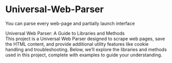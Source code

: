 # Universal-Web-Parser
You can parse every web-page and partially launch interface

Universal Web Parser: A Guide to Libraries and Methods  
This project is a Universal Web Parser designed to scrape web pages, save the HTML content, and provide additional utility features like cookie handling and troubleshooting. Below, we’ll explore the libraries and methods used in this project, complete with examples to guide your understanding.
